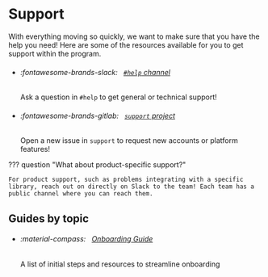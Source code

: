 # Support

With everything moving so quickly, we want to make sure that you have the help you need! Here are some of the resources available for you to get support within the program.

<div class="grid cards" markdown>

-   ###### :fontawesome-brands-slack: &nbsp; [`#help` channel](https://mitre.enterprise.slack.com/archives/C051C6XDZCM)

    Ask a question in `#help` to get general or technical support!

-   ###### :fontawesome-brands-gitlab: &nbsp; [`support` project](https://gitlab.jatic.net/jatic/support/-/issues/)

    Open a new issue in `support` to request new accounts or platform features!

</div>

??? question "What about product-specific support?"

    For product support, such as problems integrating with a specific library, reach out on directly on Slack to the team! Each team has a public channel where you can reach them.

## Guides by topic

<div class="grid cards" markdown>

-   ###### :material-compass: &nbsp; [Onboarding Guide](onboarding.md)

    A list of initial steps and resources to streamline onboarding

</div>

